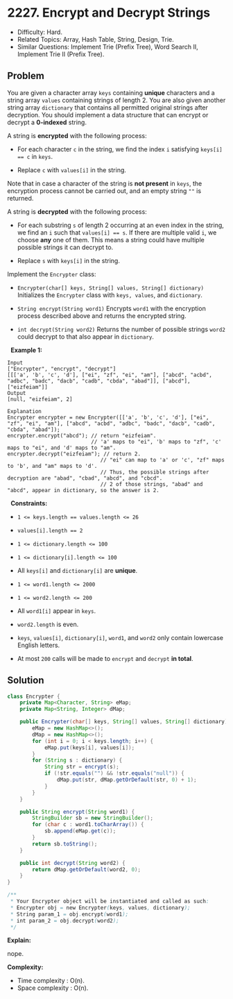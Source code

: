 # 2227. Encrypt and Decrypt Strings

- Difficulty: Hard.
- Related Topics: Array, Hash Table, String, Design, Trie.
- Similar Questions: Implement Trie (Prefix Tree), Word Search II, Implement Trie II (Prefix Tree).

## Problem

You are given a character array ```keys``` containing **unique** characters and a string array ```values``` containing strings of length 2. You are also given another string array ```dictionary``` that contains all permitted original strings after decryption. You should implement a data structure that can encrypt or decrypt a **0-indexed** string.

A string is **encrypted** with the following process:


	
- For each character ```c``` in the string, we find the index ```i``` satisfying ```keys[i] == c``` in ```keys```.
	
- Replace ```c``` with ```values[i]``` in the string.


Note that in case a character of the string is **not present** in ```keys```, the encryption process cannot be carried out, and an empty string ```""``` is returned.

A string is **decrypted** with the following process:


	
- For each substring ```s``` of length 2 occurring at an even index in the string, we find an ```i``` such that ```values[i] == s```. If there are multiple valid ```i```, we choose **any** one of them. This means a string could have multiple possible strings it can decrypt to.
	
- Replace ```s``` with ```keys[i]``` in the string.


Implement the ```Encrypter``` class:


	
- ```Encrypter(char[] keys, String[] values, String[] dictionary)``` Initializes the ```Encrypter``` class with ```keys, values```, and ```dictionary```.
	
- ```String encrypt(String word1)``` Encrypts ```word1``` with the encryption process described above and returns the encrypted string.
	
- ```int decrypt(String word2)``` Returns the number of possible strings ```word2``` could decrypt to that also appear in ```dictionary```.


 
**Example 1:**

```
Input
["Encrypter", "encrypt", "decrypt"]
[[['a', 'b', 'c', 'd'], ["ei", "zf", "ei", "am"], ["abcd", "acbd", "adbc", "badc", "dacb", "cadb", "cbda", "abad"]], ["abcd"], ["eizfeiam"]]
Output
[null, "eizfeiam", 2]

Explanation
Encrypter encrypter = new Encrypter([['a', 'b', 'c', 'd'], ["ei", "zf", "ei", "am"], ["abcd", "acbd", "adbc", "badc", "dacb", "cadb", "cbda", "abad"]);
encrypter.encrypt("abcd"); // return "eizfeiam". 
                           // 'a' maps to "ei", 'b' maps to "zf", 'c' maps to "ei", and 'd' maps to "am".
encrypter.decrypt("eizfeiam"); // return 2. 
                              // "ei" can map to 'a' or 'c', "zf" maps to 'b', and "am" maps to 'd'. 
                              // Thus, the possible strings after decryption are "abad", "cbad", "abcd", and "cbcd". 
                              // 2 of those strings, "abad" and "abcd", appear in dictionary, so the answer is 2.
```

 
**Constraints:**


	
- ```1 <= keys.length == values.length <= 26```
	
- ```values[i].length == 2```
	
- ```1 <= dictionary.length <= 100```
	
- ```1 <= dictionary[i].length <= 100```
	
- All ```keys[i]``` and ```dictionary[i]``` are **unique**.
	
- ```1 <= word1.length <= 2000```
	
- ```1 <= word2.length <= 200```
	
- All ```word1[i]``` appear in ```keys```.
	
- ```word2.length``` is even.
	
- ```keys```, ```values[i]```, ```dictionary[i]```, ```word1```, and ```word2``` only contain lowercase English letters.
	
- At most ```200``` calls will be made to ```encrypt``` and ```decrypt``` **in total**.



## Solution

```java
class Encrypter {
    private Map<Character, String> eMap;
    private Map<String, Integer> dMap;

    public Encrypter(char[] keys, String[] values, String[] dictionary) {
        eMap = new HashMap<>();
        dMap = new HashMap<>();
        for (int i = 0; i < keys.length; i++) {
            eMap.put(keys[i], values[i]);
        }
        for (String s : dictionary) {
            String str = encrypt(s);
            if (!str.equals("") && !str.equals("null")) {
                dMap.put(str, dMap.getOrDefault(str, 0) + 1);
            }
        }
    }

    public String encrypt(String word1) {
        StringBuilder sb = new StringBuilder();
        for (char c : word1.toCharArray()) {
            sb.append(eMap.get(c));
        }
        return sb.toString();
    }

    public int decrypt(String word2) {
        return dMap.getOrDefault(word2, 0);
    }
}

/**
 * Your Encrypter object will be instantiated and called as such:
 * Encrypter obj = new Encrypter(keys, values, dictionary);
 * String param_1 = obj.encrypt(word1);
 * int param_2 = obj.decrypt(word2);
 */
```

**Explain:**

nope.

**Complexity:**

* Time complexity : O(n).
* Space complexity : O(n).
